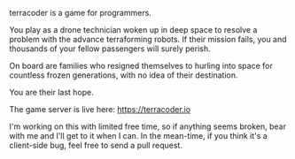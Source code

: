terracoder is a game for programmers.

You play as a drone technician woken up in deep space to resolve a problem with
the advance terraforming robots. If their mission fails, you and thousands of
your fellow passengers will surely perish.

On board are families who resigned themselves to hurling into space for
countless frozen generations, with no idea of their destination.

You are their last hope.

The game server is live here: https://terracoder.io

I'm working on this with limited free time, so if anything seems broken, bear
with me and I'll get to it when I can. In the mean-time, if you think it's a
client-side bug, feel free to send a pull request.
